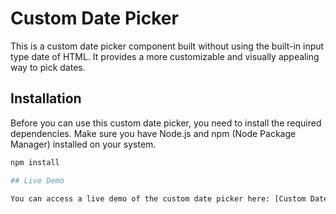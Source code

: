 # Custom Date Picker

This is a custom date picker component built without using the built-in input type date of HTML. It provides a more customizable and visually appealing way to pick dates.

## Installation

Before you can use this custom date picker, you need to install the required dependencies. Make sure you have Node.js and npm (Node Package Manager) installed on your system.

```bash
npm install

## Live Demo

You can access a live demo of the custom date picker here: [Custom Date Picker Demo](https://datepicker-pro.netlify.app/)
